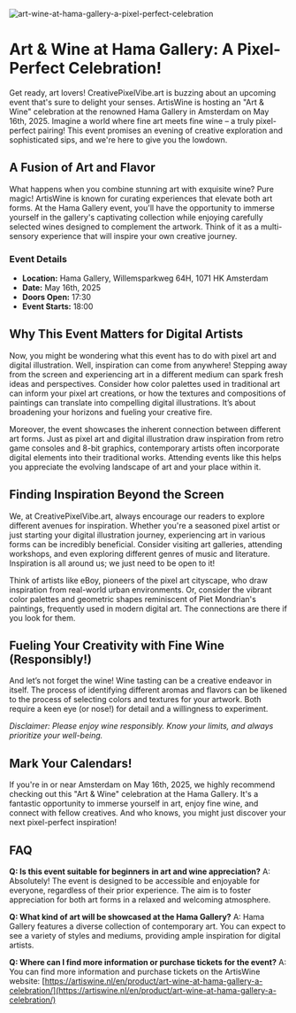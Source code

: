 ![art-wine-at-hama-gallery-a-pixel-perfect-celebration](https://images.pexels.com/photos/5537783/pexels-photo-5537783.jpeg?auto=compress&cs=tinysrgb&fit=crop&h=627&w=1200)

# Art & Wine at Hama Gallery: A Pixel-Perfect Celebration!

Get ready, art lovers! CreativePixelVibe.art is buzzing about an upcoming event that's sure to delight your senses. ArtisWine is hosting an "Art & Wine" celebration at the renowned Hama Gallery in Amsterdam on May 16th, 2025. Imagine a world where fine art meets fine wine – a truly pixel-perfect pairing! This event promises an evening of creative exploration and sophisticated sips, and we're here to give you the lowdown.

## A Fusion of Art and Flavor

What happens when you combine stunning art with exquisite wine? Pure magic! ArtisWine is known for curating experiences that elevate both art forms. At the Hama Gallery event, you'll have the opportunity to immerse yourself in the gallery's captivating collection while enjoying carefully selected wines designed to complement the artwork. Think of it as a multi-sensory experience that will inspire your own creative journey.

### Event Details

*   **Location:** Hama Gallery, Willemsparkweg 64H, 1071 HK Amsterdam
*   **Date:** May 16th, 2025
*   **Doors Open:** 17:30
*   **Event Starts:** 18:00

## Why This Event Matters for Digital Artists

Now, you might be wondering what this event has to do with pixel art and digital illustration. Well, inspiration can come from anywhere! Stepping away from the screen and experiencing art in a different medium can spark fresh ideas and perspectives. Consider how color palettes used in traditional art can inform your pixel art creations, or how the textures and compositions of paintings can translate into compelling digital illustrations. It’s about broadening your horizons and fueling your creative fire.

Moreover, the event showcases the inherent connection between different art forms. Just as pixel art and digital illustration draw inspiration from retro game consoles and 8-bit graphics, contemporary artists often incorporate digital elements into their traditional works. Attending events like this helps you appreciate the evolving landscape of art and your place within it.

## Finding Inspiration Beyond the Screen

We, at CreativePixelVibe.art, always encourage our readers to explore different avenues for inspiration. Whether you're a seasoned pixel artist or just starting your digital illustration journey, experiencing art in various forms can be incredibly beneficial. Consider visiting art galleries, attending workshops, and even exploring different genres of music and literature. Inspiration is all around us; we just need to be open to it!

Think of artists like eBoy, pioneers of the pixel art cityscape, who draw inspiration from real-world urban environments. Or, consider the vibrant color palettes and geometric shapes reminiscent of Piet Mondrian's paintings, frequently used in modern digital art. The connections are there if you look for them.

## Fueling Your Creativity with Fine Wine (Responsibly!) 

And let’s not forget the wine! Wine tasting can be a creative endeavor in itself. The process of identifying different aromas and flavors can be likened to the process of selecting colors and textures for your artwork. Both require a keen eye (or nose!) for detail and a willingness to experiment.

*Disclaimer: Please enjoy wine responsibly. Know your limits, and always prioritize your well-being.* 

## Mark Your Calendars!

If you're in or near Amsterdam on May 16th, 2025, we highly recommend checking out this "Art & Wine" celebration at the Hama Gallery. It's a fantastic opportunity to immerse yourself in art, enjoy fine wine, and connect with fellow creatives. And who knows, you might just discover your next pixel-perfect inspiration!

## FAQ

**Q: Is this event suitable for beginners in art and wine appreciation?**
A: Absolutely! The event is designed to be accessible and enjoyable for everyone, regardless of their prior experience. The aim is to foster appreciation for both art forms in a relaxed and welcoming atmosphere.

**Q: What kind of art will be showcased at the Hama Gallery?**
A: Hama Gallery features a diverse collection of contemporary art. You can expect to see a variety of styles and mediums, providing ample inspiration for digital artists.

**Q: Where can I find more information or purchase tickets for the event?**
A: You can find more information and purchase tickets on the ArtisWine website: [https://artiswine.nl/en/product/art-wine-at-hama-gallery-a-celebration/](https://artiswine.nl/en/product/art-wine-at-hama-gallery-a-celebration/)
